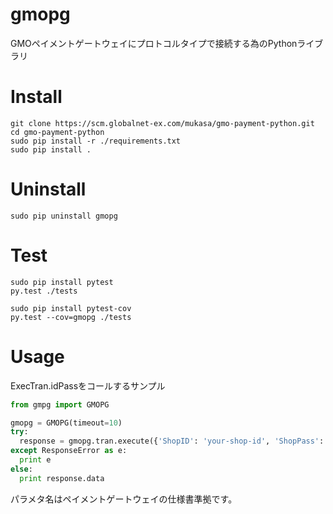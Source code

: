 gmopg
===

GMOペイメントゲートウェイにプロトコルタイプで接続する為のPythonライブラリ

# Install

```
git clone https://scm.globalnet-ex.com/mukasa/gmo-payment-python.git
cd gmo-payment-python
sudo pip install -r ./requirements.txt
sudo pip install .
```

# Uninstall
```
sudo pip uninstall gmopg
```

# Test
```
sudo pip install pytest
py.test ./tests
```

```
sudo pip install pytest-cov
py.test --cov=gmopg ./tests
```

# Usage

ExecTran.idPassをコールするサンプル

```python
from gmpg import GMOPG

gmopg = GMOPG(timeout=10)
try:
  response = gmopg.tran.execute({'ShopID': 'your-shop-id', 'ShopPass': 'your-shop-pass', 'OrderID': 'your-order-id': '1234', 'JobCD': '1234'})
except ResponseError as e:
  print e
else:
  print response.data
```

パラメタ名はペイメントゲートウェイの仕様書準拠です。 
